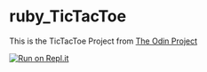 # ruby_TicTacToe
This is the TicTacToe Project from [The Odin Project](https://www.theodinproject.com/lessons/ruby-tic-tac-toe)

[![Run on Repl.it](https://repl.it/badge/github/@stxss/TicTacToe#main.rb)](https://repl.it/github/@stxss/TicTacToe#main.rb)
